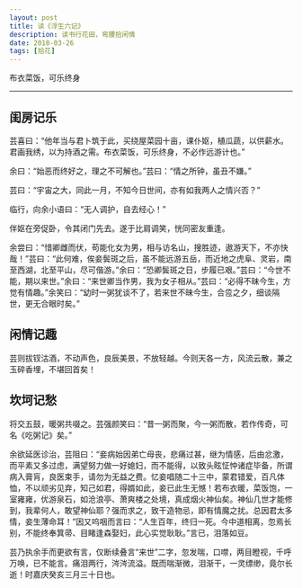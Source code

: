 ```yaml
---
layout: post
title: 读《浮生六记》
description: 读书行花田，弯腰拾闲情
date: 2018-03-26
tags: [拾花]
---
```


布衣菜饭，可乐终身

<!--more-->
---

## 闺房记乐

芸喜曰：“他年当与君卜筑于此，买绕屋菜园十亩，课仆妪，植瓜蔬，以供薪水。君画我绣，以为持酒之需。布衣菜饭，可乐终身，不必作远游计也。”

余曰：“始恶而终好之，理之不可解也。”芸曰：“情之所钟，虽丑不嫌。”

芸曰：“宇宙之大，同此一月，不知今日世间，亦有如我两人之情兴否？”

临行，向余小语曰：“无人调护，自去经心！”

伴妪在旁促卧，令其闭门先去。遂于比肩调笑，恍同密友重逢。

余尝曰：“惜卿雌而伏，苟能化女为男，相与访名山，搜胜迹，遨游天下，不亦快哉！”芸曰：“此何难，俟妾鬓斑之后，虽不能远游五岳，而近地之虎阜、灵岩，南至西湖，北至平山，尽可偕游。”余曰：“恐卿鬓斑之日，步履已艰。”芸曰：“今世不能，期以来世。”余曰：“来世卿当作男，我为女子相从。”芸曰：“必得不昧今生，方觉有情趣。”余笑曰：“幼时一粥犹谈不了，若来世不昧今生，合卺之夕，细谈隔世，更无合眼时矣。”

## 闲情记趣

芸则拔钗沽酒，不动声色，良辰美景，不放轻越。今则天各一方，风流云散，兼之玉碎香埋，不堪回首矣！

## 坎坷记愁

将交五鼓，暖粥共啜之。芸强颜笑曰：“昔一粥而聚，今一粥而散，若作传奇，可名《吃粥记》矣。”

余欲延医诊治，芸阻曰：“妾病始因弟亡母丧，悲痛过甚，继为情感，后由忿激，而平素又多过虑，满望努力做一好媳妇，而不能得，以致头眩怔忡诸症毕备，所谓病入膏肓，良医束手，请勿为无益之费。忆妾唱随二十三中，蒙君错爱，百凡体恤，不以顽劣见弃，知己如君，得婿如此，妾已此生无憾！若布衣暖，菜饭饱，一室雍雍，优游泉石，如沧浪亭、萧爽楼之处境，真成烟火神仙矣。神仙几世才能修到，我辈何人，敢望神仙耶？强而求之，致干造物忌，即有情魔之扰。总因君太多情，妾生薄命耳！”因又呜咽而言曰：“人生百年，终归一死。今中道相离，忽焉长别，不能终奉箕帚、目睹逢森娶妇，此心实觉耿耿。”言已，泪落如豆。

芸乃执余手而更欲有言，仅断续叠言“来世”二字，忽发喘，口噤，两目瞪视，千呼万唤，已不能言。痛泪两行，涔涔流溢。既而喘渐微，泪渐干，一灵缥缈，竟尔长逝！时嘉庆癸亥三月三十日也。
